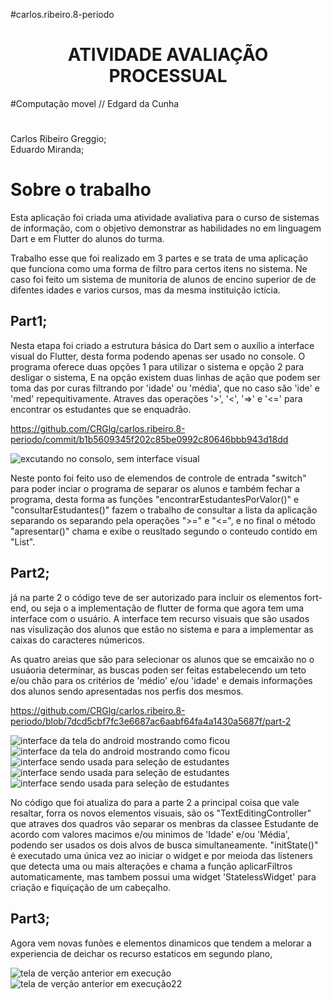 #carlos.ribeiro.8-periodo

<h1 align="center">  ATIVIDADE AVALIAÇÃO PROCESSUAL </h1>  
#Computação movel // Edgard da Cunha

#
Carlos Ribeiro Greggio;  
Eduardo Miranda;
#

# Sobre o trabalho
Esta aplicação foi criada uma atividade avaliativa para o curso de sistemas de informação, com o objetivo demonstrar as habilidades no em linguagem Dart e em Flutter do alunos do turma.

Trabalho esse que foi realizado em 3 partes e se trata de uma aplicação que funciona como uma forma de filtro para certos itens no sistema.
Ne caso foi feito um sistema de munitoria de alunos de encino superior de de difentes idades e varios cursos, mas da mesma instituição ictícia.

## Part1;
Nesta etapa foi criado a estrutura básica do Dart sem o auxílio a interface visual do Flutter, desta forma podendo apenas ser usado no console. O programa oferece duas opções 1 para utilizar o sistema e opção 2 para desligar o sistema, E na opção existem duas linhas de ação que podem ser toma das por curas filtrando por 'idade' ou 'média', que no caso são 'ide' e 'med' repequitivamente. Atraves das operações '>', '<', '=>' e '<=' para encontrar os estudantes que se enquadrão.

  https://github.com/CRGlg/carlos.ribeiro.8-periodo/commit/b1b5609345f202c85be0992c80646bbb943d18dd
  

![excutando no consolo, sem interface visual](https://github.com/CRGlg/carlos.ribeiro.8-periodo/blob/main/MATERILvisual/Captura%20de%20tela%202025-09-08%20183050.png)

Neste ponto foi feito uso de elemendos de controle de entrada "switch" para poder inciar o programa de separar os alunos e também fechar a programa, desta forma as funções "encontrarEstudantesPorValor()" e "consultarEstudantes()" fazem o trabalho de consultar a lista da aplicação separando os separando pela operações ">=" e "<=", e no final o método "apresentar()" chama e exibe o reusltado segundo o conteudo contido em "List<Estudantes>".


## Part2;
já na parte 2 o código teve de ser autorizado para incluir os elementos fort-end, ou seja o a implementação de flutter de forma que agora tem uma interface com o usuário. A interface tem recurso visuais que são usados nas visulização dos alunos que estão no sistema e para a implementar as caixas do caracteres númericos.

As quatro areias que são para selecionar os alunos que se emcaixão no o usuáoria determinar, as buscas poden ser feitas estabelecendo um teto e/ou chão para os critérios de 'médio' e/ou 'idade' e demais informações dos alunos sendo apresentadas nos perfis dos mesmos.

  https://github.com/CRGlg/carlos.ribeiro.8-periodo/blob/7dcd5cbf7fc3e6687ac6aabf64fa4a1430a5687f/part-2

![interface da tela do android mostrando como ficou](https://github.com/CRGlg/carlos.ribeiro.8-periodo/blob/main/MATERILvisual/Captura%20de%20tela%202025-09-08%20184554.png)
![interface da tela do android mostrando como ficou](https://github.com/CRGlg/carlos.ribeiro.8-periodo/blob/main/MATERILvisual/Captura%20de%20tela%202025-09-08%20185811.png)
![interface sendo usada para seleção de estudantes](https://github.com/CRGlg/carlos.ribeiro.8-periodo/blob/main/MATERILvisual/Captura%20de%20tela%202025-09-08%20194230.png)
![interface sendo usada para seleção de estudantes](https://github.com/CRGlg/carlos.ribeiro.8-periodo/blob/main/MATERILvisual/Captura%20de%20tela%202025-09-08%20195759.png)
![interface sendo usada para seleção de estudantes](https://github.com/CRGlg/carlos.ribeiro.8-periodo/blob/main/MATERILvisual/Captura%20de%20tela%202025-09-08%20220125.png)

No código que foi atualiza do para a parte 2 a principal coisa que vale resaltar, forra os novos elementos visuais, são os "TextEditingController" que atraves dos quadros vão separar os menbras da classee Estudante de acordo com valores macimos e/ou minimos de 'Idade' e/ou 'Média', podendo ser usados os dois alvos de busca simultaneamente. "initState()" é executado uma única vez ao iniciar o widget e por meioda das listeners que detecta uma ou mais alterações e chama a função aplicarFiltros automaticamente, mas tambem possui uma widget 'StatelessWidget' para criação e fiquiçação de um cabeçalho.



## Part3; 
Agora vem novas funões e elementos dinamicos que tendem a melorar a experiencia de deichar os recurso estaticos em segundo plano,



  
![tela de verção anterior em execução](https://github.com/CRGlg/carlos.ribeiro.8-periodo/blob/main/MATERILvisual/Imagem%20do%20WhatsApp%20de%202025-09-09%20%C3%A0(s)%2010.11.33_a02732d6.jpg)
![tela de verção anterior em execução22](https://github.com/CRGlg/carlos.ribeiro.8-periodo/blob/main/MATERILvisual/Imagem%20do%20WhatsApp%20de%202025-09-09%20%C3%A0(s)%2010.11.34_cdb9f210.jpg)  


  

